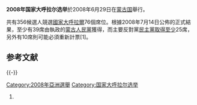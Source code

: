 **2008年国家大呼拉尔选举**於2008年6月29日在[蒙古国](../Page/蒙古国.md "wikilink")舉行。

共有356候選人競選[國家大呼拉爾](../Page/國家大呼拉爾.md "wikilink")76個席位。根據2008年7月14日公佈的正式結果，至少有39席由執政的[蒙古人民黨](../Page/蒙古人民黨.md "wikilink")獲得，而主要反對黨[民主黨取得至少](../Page/民主党_\(蒙古国\).md "wikilink")25席，另外有10席則可能必須重新計票\[1\]。

## 参考文献

{{-}}

[Category:2008年亞洲選舉](https://zh.wikipedia.org/wiki/Category:2008年亞洲選舉 "wikilink")
[Category:国家大呼拉尔选举](https://zh.wikipedia.org/wiki/Category:国家大呼拉尔选举 "wikilink")

1.